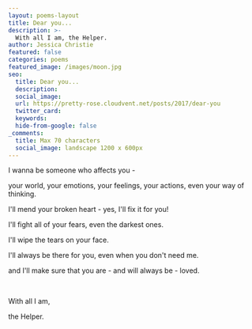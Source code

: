 ```yaml
---
layout: poems-layout
title: Dear you...
description: >-
  With all I am, the Helper.
author: Jessica Christie
featured: false
categories: poems
featured_image: /images/moon.jpg
seo:
  title: Dear you...
  description:
  social_image:
  url: https://pretty-rose.cloudvent.net/posts/2017/dear-you
  twitter_card:
  keywords:
  hide-from-google: false
_comments:
  title: Max 70 characters
  social_image: landscape 1200 x 600px
---
```

I wanna be someone who affects you -

your world, your emotions, your feelings, your actions, even your way of thinking.

I'll mend your broken heart - yes, I'll fix it for you!

I'll fight all of your fears, even the darkest ones.

I'll wipe the tears on your face.

I'll always be there for you, even when you don't need me.

and I'll make sure that you are - and will always be - loved.

&nbsp;

With all I am,

the Helper.

&nbsp;
